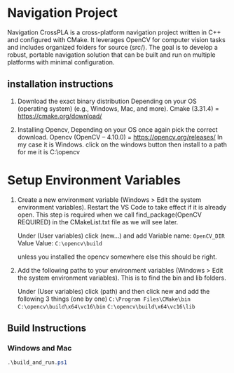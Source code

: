 # Navigation Project

Navigation CrossPLA is a cross-platform navigation project written in C++ and configured with CMake. It leverages OpenCV for computer vision tasks and includes organized folders for source (src/). The goal is to develop a robust, portable navigation solution that can be built and run on multiple platforms with minimal configuration.

## installation instructions
1. Download the exact binary distribution Depending on your OS (operating system) (e.g., Windows, Mac, and more).
        Cmake (3.31.4) = https://cmake.org/download/

2. Installing Opencv, Depending on your OS once again pick the correct download.
        Opencv (OpenCV – 4.10.0) = https://opencv.org/releases/
            In my case it is Windows. click on the windows button then install to a path for me it is C:\opencv


# Setup Environment Variables

1. Create a new environment variable (Windows > Edit the system environment variables). Restart the VS Code to take effect if it is already open.
   This step is required when we call find_package(OpenCV REQUIRED) in the CMakeList.txt file as we will see later.
   
   Under (User variables) click (new...) and add
   Variable name: ```OpenCV_DIR```
   Value Value: ```C:\opencv\build```
   
   unless you installed the opencv somewhere else this should be right.

2. Add the following paths to your environment variables (Windows > Edit the system environment variables).
   This is to find the bin and lib folders.

   Under (User variables) click (path) and then click new and add the following 3 things (one by one)
   ```C:\Program Files\CMake\bin```
   ```C:\opencv\build\x64\vc16\bin```
   ```C:\opencv\build\x64\vc16\lib```

## Build Instructions

### Windows and Mac
```PowerShell
.\build_and_run.ps1
```
